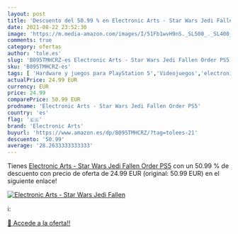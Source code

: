```yaml
---
layout: post
title: 'Descuento del 50.99 % en Electronic Arts - Star Wars Jedi Fallen '
date: 2021-08-22 23:52:30
image: 'https://m.media-amazon.com/images/I/51Fb1wvH9nS._SL500_._SL400_.jpg'
comments: true
category: ofertas
author: 'tole.es'
slug: 'B095TMHCRZ-es Electronic Arts - Star Wars Jedi Fallen Order PS5'
sku: 'B095TMHCRZ-es'
tags: [ 'Hardware y juegos para PlayStation 5','Videojuegos','electronic arts','ps5', ]
actualPrice: 24.99 EUR
currency: EUR
price: 24.99
comparePrice: 50.99 EUR
prodname: 'Electronic Arts - Star Wars Jedi Fallen Order PS5'
country: 'es'
flag: '🇪🇸'
brand: 'Electronic Arts'
buyurl: 'https://www.amazon.es/dp/B095TMHCRZ/?tag=tolees-21'
descuento: '50.99'
average: '28.2633333333333'
---
```


Tienes [Electronic Arts - Star Wars Jedi Fallen Order PS5](https://www.amazon.es/dp/B095TMHCRZ/?tag=tolees-21) con un 50.99 % de descuento con precio de oferta de 24.99 EUR (original: 50.99 EUR) en el siguiente enlace!

[![Electronic Arts - Star Wars Jedi Fallen ](https://m.media-amazon.com/images/I/51Fb1wvH9nS._SL500_._SL400_.jpg)](https://www.amazon.es/dp/B095TMHCRZ/?tag=tolees-21)

ℹ️:


[🛒 Accede a la oferta!!](https://www.amazon.es/dp/B095TMHCRZ/?tag=tolees-21)
